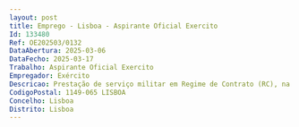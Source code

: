```yaml
--- 
layout: post
title: Emprego - Lisboa - Aspirante Oficial Exercito
Id: 133480
Ref: OE202503/0132
DataAbertura: 2025-03-06
DataFecho: 2025-03-17
Trabalho: Aspirante Oficial Exercito
Empregador: Exército
Descricao: Prestação de serviço militar em Regime de Contrato (RC), na categoria de Oficiais, do Exército Português.
CodigoPostal: 1149-065 LISBOA
Concelho: Lisboa
Distrito: Lisboa
--- 
```

